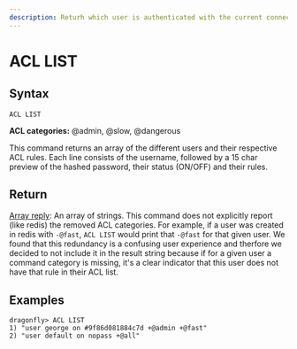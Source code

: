 ```yaml
---
description: Returh which user is authenticated with the current connection
---
```


# ACL LIST

## Syntax

    ACL LIST

**ACL categories:** @admin, @slow, @dangerous

This command returns an array of the different users and their respective ACL rules. Each line
consists of the username, followed by a 15 char preview of the hashed password, their status (ON/OFF) and their rules.

## Return

[Array reply](https://redis.io/docs/reference/protocol-spec#resp-arrays): An array of strings. This command does not explicitly report (like redis) the removed ACL categories. For example, if a user was created in redis with `-@fast`, `ACL LIST` would print that `-@fast` for that given user. We found that this redundancy is a confusing user experience and therfore we decided to not include it in the result string because if for a given user a command category is missing, it's a clear indicator that this user does not have that rule in their ACL list.

## Examples

```shell
dragonfly> ACL LIST
1) "user george on #9f86d081884c7d +@admin +@fast"
2) "user default on nopass +@all"
```
